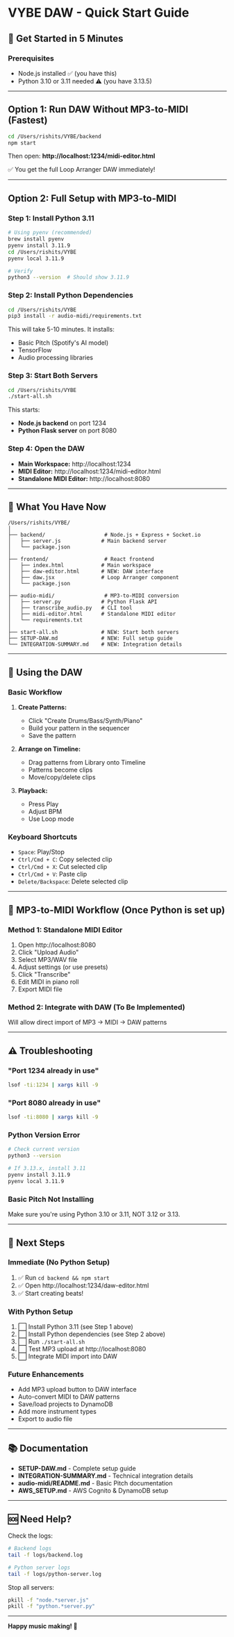 # VYBE DAW - Quick Start Guide

## 🚀 Get Started in 5 Minutes

### Prerequisites
- Node.js installed ✅ (you have this)
- Python 3.10 or 3.11 needed ⚠️ (you have 3.13.5)

---

## Option 1: Run DAW Without MP3-to-MIDI (Fastest)

```bash
cd /Users/rishits/VYBE/backend
npm start
```

Then open: **http://localhost:1234/midi-editor.html**

✅ You get the full Loop Arranger DAW immediately!

---

## Option 2: Full Setup with MP3-to-MIDI

### Step 1: Install Python 3.11
```bash
# Using pyenv (recommended)
brew install pyenv
pyenv install 3.11.9
cd /Users/rishits/VYBE
pyenv local 3.11.9

# Verify
python3 --version  # Should show 3.11.9
```

### Step 2: Install Python Dependencies
```bash
cd /Users/rishits/VYBE
pip3 install -r audio-midi/requirements.txt
```

This will take 5-10 minutes. It installs:
- Basic Pitch (Spotify's AI model)
- TensorFlow
- Audio processing libraries

### Step 3: Start Both Servers
```bash
cd /Users/rishits/VYBE
./start-all.sh
```

This starts:
- **Node.js backend** on port 1234
- **Python Flask server** on port 8080

### Step 4: Open the DAW
- **Main Workspace:** http://localhost:1234
- **MIDI Editor:** http://localhost:1234/midi-editor.html
- **Standalone MIDI Editor:** http://localhost:8080

---

## 📁 What You Have Now

```
/Users/rishits/VYBE/
│
├── backend/                   # Node.js + Express + Socket.io
│   ├── server.js             # Main backend server
│   └── package.json
│
├── frontend/                  # React frontend
│   ├── index.html            # Main workspace
│   ├── daw-editor.html       # NEW: DAW interface
│   ├── daw.jsx               # Loop Arranger component
│   └── package.json
│
├── audio-midi/                # MP3-to-MIDI conversion
│   ├── server.py             # Python Flask API
│   ├── transcribe_audio.py   # CLI tool
│   ├── midi-editor.html      # Standalone MIDI editor
│   └── requirements.txt
│
├── start-all.sh              # NEW: Start both servers
├── SETUP-DAW.md              # NEW: Full setup guide
└── INTEGRATION-SUMMARY.md    # NEW: Integration details
```

---

## 🎹 Using the DAW

### Basic Workflow
1. **Create Patterns:**
   - Click "Create Drums/Bass/Synth/Piano"
   - Build your pattern in the sequencer
   - Save the pattern

2. **Arrange on Timeline:**
   - Drag patterns from Library onto Timeline
   - Patterns become clips
   - Move/copy/delete clips

3. **Playback:**
   - Press Play
   - Adjust BPM
   - Use Loop mode

### Keyboard Shortcuts
- `Space`: Play/Stop
- `Ctrl/Cmd + C`: Copy selected clip
- `Ctrl/Cmd + X`: Cut selected clip
- `Ctrl/Cmd + V`: Paste clip
- `Delete/Backspace`: Delete selected clip

---

## 🎵 MP3-to-MIDI Workflow (Once Python is set up)

### Method 1: Standalone MIDI Editor
1. Open http://localhost:8080
2. Click "Upload Audio"
3. Select MP3/WAV file
4. Adjust settings (or use presets)
5. Click "Transcribe"
6. Edit MIDI in piano roll
7. Export MIDI file

### Method 2: Integrate with DAW (To Be Implemented)
Will allow direct import of MP3 → MIDI → DAW patterns

---

## ⚠️ Troubleshooting

### "Port 1234 already in use"
```bash
lsof -ti:1234 | xargs kill -9
```

### "Port 8080 already in use"
```bash
lsof -ti:8080 | xargs kill -9
```

### Python Version Error
```bash
# Check current version
python3 --version

# If 3.13.x, install 3.11
pyenv install 3.11.9
pyenv local 3.11.9
```

### Basic Pitch Not Installing
Make sure you're using Python 3.10 or 3.11, NOT 3.12 or 3.13.

---

##  🎯 Next Steps

### Immediate (No Python Setup)
1. ✅ Run `cd backend && npm start`
2. ✅ Open http://localhost:1234/daw-editor.html
3. ✅ Start creating beats!

### With Python Setup
1. ⬜ Install Python 3.11 (see Step 1 above)
2. ⬜ Install Python dependencies (see Step 2 above)
3. ⬜ Run `./start-all.sh`
4. ⬜ Test MP3 upload at http://localhost:8080
5. ⬜ Integrate MIDI import into DAW

### Future Enhancements
- Add MP3 upload button to DAW interface
- Auto-convert MIDI to DAW patterns
- Save/load projects to DynamoDB
- Add more instrument types
- Export to audio file

---

## 📚 Documentation

- **SETUP-DAW.md** - Complete setup guide
- **INTEGRATION-SUMMARY.md** - Technical integration details
- **audio-midi/README.md** - Basic Pitch documentation
- **AWS_SETUP.md** - AWS Cognito & DynamoDB setup

---

## 🆘 Need Help?

Check the logs:
```bash
# Backend logs
tail -f logs/backend.log

# Python server logs
tail -f logs/python-server.log
```

Stop all servers:
```bash
pkill -f "node.*server.js"
pkill -f "python.*server.py"
```

---

**Happy music making! 🎵**

